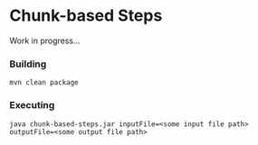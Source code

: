 # Chunk-based Steps

Work in progress...

### Building

`mvn clean package`

### Executing

`java chunk-based-steps.jar inputFile=<some input file path> outputFile=<some output file path>`